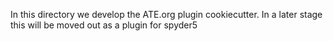 In this directory we develop the ATE.org plugin cookiecutter.
In a later stage this will be moved out as a plugin for spyder5
